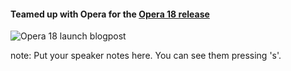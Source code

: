 ####  Teamed up with Opera for the [Opera 18 release](http://my.opera.com/ODIN/blog/opera-desktop-18-released)

![Opera 18 launch blogpost](https://s3.amazonaws.com/media-p.slid.es/uploads/dagingaa/images/176197/Screen_Shot_2013-12-03_at_11.05.21.png)

note:
    Put your speaker notes here.
    You can see them pressing 's'.
